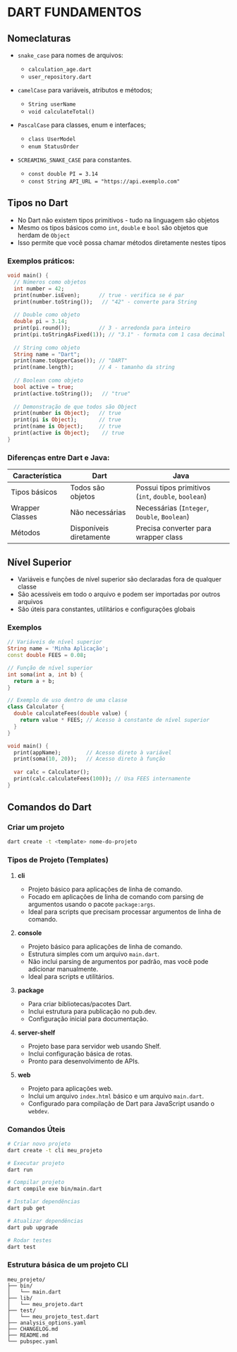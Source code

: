 # DART FUNDAMENTOS

## Nomeclaturas

- `snake_case` para nomes de arquivos:
  - `calculation_age.dart`
  - `user_repository.dart`

- `camelCase` para variáveis, atributos e métodos;
  - `String userName`
  - `void calculateTotal()`

- `PascalCase` para classes, enum e interfaces;
  - `class UserModel`
  - `enum StatusOrder`

- `SCREAMING_SNAKE_CASE` para constantes.
  - `const double PI = 3.14`
  - `const String API_URL = "https://api.exemplo.com"`

## Tipos no Dart

- No Dart não existem tipos primitivos - tudo na linguagem são objetos
- Mesmo os tipos básicos como `int`, `double` e `bool` são objetos que herdam de `Object`
- Isso permite que você possa chamar métodos diretamente nestes tipos

### Exemplos práticos:

```dart
void main() {
  // Números como objetos
  int number = 42;
  print(number.isEven);      // true - verifica se é par
  print(number.toString());   // "42" - converte para String
  
  // Double como objeto
  double pi = 3.14;
  print(pi.round());         // 3 - arredonda para inteiro
  print(pi.toStringAsFixed(1)); // "3.1" - formata com 1 casa decimal
  
  // String como objeto
  String name = "Dart";
  print(name.toUpperCase()); // "DART"
  print(name.length);        // 4 - tamanho da string
  
  // Boolean como objeto
  bool active = true;
  print(active.toString());   // "true"
  
  // Demonstração de que todos são Object
  print(number is Object);   // true
  print(pi is Object);       // true
  print(name is Object);     // true
  print(active is Object);    // true
}
```

### Diferenças entre Dart e Java:

| Característica | Dart | Java |
|---------------|------|------|
| Tipos básicos | Todos são objetos | Possui tipos primitivos (`int`, `double`, `boolean`) |
| Wrapper Classes | Não necessárias | Necessárias (`Integer`, `Double`, `Boolean`) |
| Métodos | Disponíveis diretamente | Precisa converter para wrapper class |

## Nível Superior

- Variáveis e funções de nível superior são declaradas fora de qualquer classe
- São acessíveis em todo o arquivo e podem ser importadas por outros arquivos
- São úteis para constantes, utilitários e configurações globais

### Exemplos

```dart
// Variáveis de nível superior
String name = 'Minha Aplicação';
const double FEES = 0.08;

// Função de nível superior
int soma(int a, int b) {
  return a + b;
}

// Exemplo de uso dentro de uma classe
class Calculator {
  double calculateFees(double value) {
    return value * FEES; // Acesso à constante de nível superior
  }
}

void main() {
  print(appName);        // Acesso direto à variável
  print(soma(10, 20));   // Acesso direto à função
  
  var calc = Calculator();
  print(calc.calculateFees(100)); // Usa FEES internamente
}
```

## Comandos do Dart

### Criar um projeto
```bash
dart create -t <template> nome-do-projeto
```

### Tipos de Projeto (Templates)

1. **cli**
   - Projeto básico para aplicações de linha de comando.
   - Focado em aplicações de linha de comando com parsing de argumentos usando o pacote `package:args`.
   - Ideal para scripts que precisam processar argumentos de linha de comando.

2. **console**
   - Projeto básico para aplicações de linha de comando.
   - Estrutura simples com um arquivo `main.dart`.
   - Não inclui parsing de argumentos por padrão, mas você pode adicionar manualmente.
   - Ideal para scripts e utilitários.

3. **package**
   - Para criar bibliotecas/pacotes Dart.
   - Inclui estrutura para publicação no pub.dev.
   - Configuração inicial para documentação.

4. **server-shelf**
   - Projeto base para servidor web usando Shelf.
   - Inclui configuração básica de rotas.
   - Pronto para desenvolvimento de APIs.

5. **web**
   - Projeto para aplicações web.
   - Inclui um arquivo `index.html` básico e um arquivo `main.dart`.
   - Configurado para compilação de Dart para JavaScript usando o `webdev`.

### Comandos Úteis

```bash
# Criar novo projeto
dart create -t cli meu_projeto

# Executar projeto
dart run

# Compilar projeto
dart compile exe bin/main.dart

# Instalar dependências
dart pub get

# Atualizar dependências
dart pub upgrade

# Rodar testes
dart test
```

### Estrutura básica de um projeto CLI

```
meu_projeto/
├── bin/
│   └── main.dart
├── lib/
│   └── meu_projeto.dart
├── test/
│   └── meu_projeto_test.dart
├── analysis_options.yaml
├── CHANGELOG.md
├── README.md
└── pubspec.yaml
```
